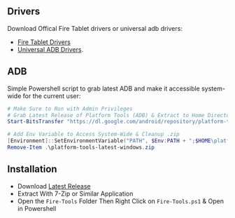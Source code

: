 ## Drivers
Download Offical Fire Tablet drivers or universal adb drivers:

- [Fire Tablet Drivers](https://developer.amazon.com/docs/fire-tablets/connecting-adb-to-device.html)
- [Universal ADB Drivers](https://adb.clockworkmod.com/).
  
## ADB
Simple Powershell script to grab latest ADB and make it accessible system-wide for the current user:

``` powershell
# Make Sure to Run with Admin Privileges
# Grab Latest Release of Platform Tools (ADB) & Extract to Home Directory
Start-BitsTransfer "https://dl.google.com/android/repository/platform-tools-latest-windows.zip"; Expand-Archive .\platform-tools-latest-windows.zip ~

# Add Env Variable to Access System-Wide & Cleanup .zip
[Environment]::SetEnvironmentVariable("PATH", $Env:PATH + ";$HOME\platform-tools", [EnvironmentVariableTarget]::Machine)
Remove-Item .\platform-tools-latest-windows.zip
```

## Installation
- Download [Latest Release](https://github.com/mrhaydendp/Fire-Tools/releases/download/v2.1/Fire-Tools.tar.xz)
- Extract With 7-Zip or Similar Application    
- Open the `Fire-Tools` Folder Then Right Click on `Fire-Tools.ps1` & Open in Powershell
